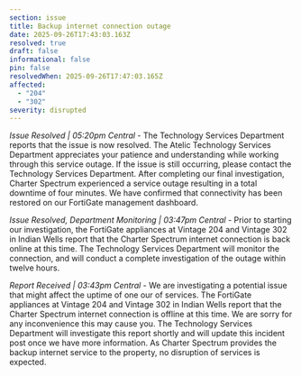 ```yaml
---
section: issue
title: Backup internet connection outage
date: 2025-09-26T17:43:03.163Z
resolved: true
draft: false
informational: false
pin: false
resolvedWhen: 2025-09-26T17:47:03.165Z
affected:
  - "204"
  - "302"
severity: disrupted
---
```

*Issue Resolved | 05:20pm Central* - The Technology Services Department reports that the issue is now resolved. The Atelic Technology Services Department appreciates your patience and understanding while working through this service outage. If the issue is still occurring, please contact the Technology Services Department. After completing our final investigation, Charter Spectrum experienced a service outage resulting in a total downtime of four minutes. We have confirmed that connectivity has been restored on our FortiGate management dashboard.

*Issue Resolved, Department Monitoring | 03:47pm Central* - Prior to starting our investigation, the FortiGate appliances at Vintage 204 and Vintage 302 in Indian Wells report that the Charter Spectrum internet connection is back online at this time. The Technology Services Department will monitor the connection, and will conduct a complete investigation of the outage within twelve hours.

*Report Received | 03:43pm Central* - We are investigating a potential issue that might affect the uptime of one our of services. The FortiGate appliances at Vintage 204 and Vintage 302 in Indian Wells report that the Charter Spectrum internet connection is offline at this time. We are sorry for any inconvenience this may cause you. The Technology Services Department will investigate this report shortly and will update this incident post once we have more information. As Charter Spectrum provides the backup internet service to the property, no disruption of services is expected.